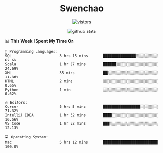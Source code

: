 <h1 align="center">Swenchao</h3>

<p align="center">
  <img src="https://visitor-badge.glitch.me/badge?page_id=Swenchao" alt="vistors" />
</p>

<p align="center">
  <img src="https://github-readme-stats.vercel.app/api?username=Swenchao&count_private=true&show_icons=true&theme=vue-dark&hide_title=true" alt="github stats" />
</p>

<!--START_SECTION:waka-->
📊 **This Week I Spent My Time On** 

```text
💬 Programming Languages: 
SQL                      3 hrs 15 mins       ███████████████░░░░░░░░░░   62.6% 
Scala                    1 hr 17 mins        ██████░░░░░░░░░░░░░░░░░░░   24.69% 
XML                      35 mins             ██░░░░░░░░░░░░░░░░░░░░░░░   11.36% 
HTML                     2 mins              ░░░░░░░░░░░░░░░░░░░░░░░░░   0.65% 
Python                   1 min               ░░░░░░░░░░░░░░░░░░░░░░░░░   0.62%

🔥 Editors: 
Cursor                   8 hrs 5 mins        █████████████████░░░░░░░░   71.32% 
IntelliJ IDEA            1 hr 52 mins        ████░░░░░░░░░░░░░░░░░░░░░   16.56% 
VS Code                  1 hr 22 mins        ███░░░░░░░░░░░░░░░░░░░░░░   12.13%

💻 Operating System: 
Mac                      5 hrs 12 mins       █████████████████████████   100.0%

```


<!--END_SECTION:waka-->
